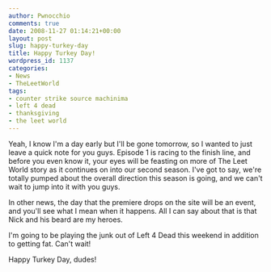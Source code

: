 ```yaml
---
author: Pwnocchio
comments: true
date: 2008-11-27 01:14:21+00:00
layout: post
slug: happy-turkey-day
title: Happy Turkey Day!
wordpress_id: 1137
categories:
- News
- TheLeetWorld
tags:
- counter strike source machinima
- left 4 dead
- thanksgiving
- the leet world
---
```


Yeah, I know I'm a day early but I'll be gone tomorrow, so I wanted to just leave a quick note for you guys. Episode 1 is racing to the finish line, and before you even know it, your eyes will be feasting on more of The Leet World story as it continues on into our second season. I've got to say, we're totally pumped about the overall direction this season is going, and we can't wait to jump into it with you guys.

In other news, the day that the premiere drops on the site will be an event, and you'll see what I mean when it happens. All I can say about that is that Nick and his beard are my heroes.

I'm going to be playing the junk out of Left 4 Dead this weekend in addition to getting fat. Can't wait!

Happy Turkey Day, dudes!
